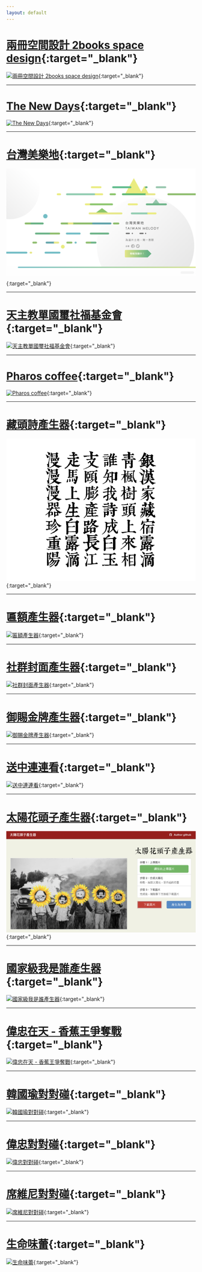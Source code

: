```yaml
---
layout: default
---
```


# [兩冊空間設計 2books space design](https://thenewdays.tw/){:target="_blank"}

[![兩冊空間設計 2books space design](https://www.2booksdesign.com.tw/images/fb_og.jpg)](https://2booksdesign.com.tw/){:target="_blank"}

---

# [The New Days](https://thenewdays.tw/){:target="_blank"}

[![The New Days](https://thenewdays.tw/images/og.jpg)](https://thenewdays.tw/){:target="_blank"}

---


# [台灣美樂地](https://melody.unlink.men/){:target="_blank"}

[![台灣美樂地](/images/melody-cover.png)](https://melody.unlink.men/){:target="_blank"}

---

# [天主教單國璽社福基金會](https://www.shan.org.tw/){:target="_blank"}

[![天主教單國璽社福基金會](http://www.shan.org.tw/assets/imgs/image-fb.jpg)](https://www.shan.org.tw/){:target="_blank"}

---

# [Pharos coffee](https://www.pharoscoffee.com/){:target="_blank"}

[![Pharos coffee](https://img.shoplineapp.com/media/image_clips/614ad0d1e2e18500178dc8fb/original.png?1632293073)](https://www.pharoscoffee.com/){:target="_blank"}

---

# [藏頭詩產生器](https://poem.unlink.men/){:target="_blank"}

[![藏頭詩產生器](/images/poem-cover.png)](https://poem.unlink.men/){:target="_blank"}

---

# [匾額產生器](https://board.unlink.men/){:target="_blank"}

[![匾額產生器](https://board.unlink.men/images/cover.png)](https://board.unlink.men/){:target="_blank"}

---

# [社群封面產生器](https://cover.unlink.men/){:target="_blank"}

[![社群封面產生器](https://cover.unlink.men/images/cover.png)](https://cover.unlink.men/){:target="_blank"}

---


# [御賜金牌產生器](https://gold.unlink.men/){:target="_blank"}

[![御賜金牌產生器](https://gold.unlink.men/images/fb.png)](https://gold.unlink.men/){:target="_blank"}

---

# [送中連連看](https://free-beijing-tour-connection.unlink.men/){:target="_blank"}

[![送中連連看](https://free-beijing-tour-connection.unlink.men/images/fb.jpg)](https://free-beijing-tour-connection.unlink.men/){:target="_blank"}

---

# [太陽花頭子產生器](https://banana.unlink.men/){:target="_blank"}

[![太陽花頭子產生器](/images/banana-cover.png)](https://banana.unlink.men/){:target="_blank"}

---

# [國家級我是誰產生器](https://national-whoami-generator.unlink.men/){:target="_blank"}

[![國家級我是誰產生器](https://national-whoami-generator.unlink.men/images/fb.jpg)](https://national-whoami-generator.unlink.men/){:target="_blank"}

---

# [偉忠在天 - 香蕉王爭奪戰](https://bananakingwar.unlink.men/){:target="_blank"}

[![偉忠在天 - 香蕉王爭奪戰](https://bananakingwar.unlink.men/img/cover.png)](https://bananakingwar.unlink.men/){:target="_blank"}

---

# [韓國瑜對對碰](https://koreafish.unlink.men/){:target="_blank"}

[![韓國瑜對對碰](https://koreafish.unlink.men/img/fb.png)](https://koreafish.unlink.men/){:target="_blank"}

---

# [偉忠對對碰](https://china-captain.unlink.men/){:target="_blank"}

[![偉忠對對碰](https://china-captain.unlink.men/img/cover.png)](https://china-captain.unlink.men/){:target="_blank"}

---

# [席維尼對對碰](https://xi-winnie.unlink.men/){:target="_blank"}

[![席維尼對對碰](https://xi-winnie.unlink.men/img/fb.png)](https://xi-winnie.unlink.men/){:target="_blank"}

---

# [生命味蕾](https://zenkarsha.github.io/tongren/){:target="_blank"}

[![生命味蕾](https://zenkarsha.github.io/tongren/images/index01.jpg)](https://zenkarsha.github.io/tongren/){:target="_blank"}
